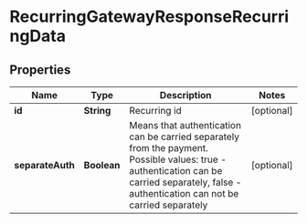 
# RecurringGatewayResponseRecurringData

## Properties
Name | Type | Description | Notes
------------ | ------------- | ------------- | -------------
**id** | **String** | Recurring id |  [optional]
**separateAuth** | **Boolean** | Means that authentication can be carried separately from the payment. Possible values: true -  authentication can be carried separately, false -  authentication can not be carried separately |  [optional]



